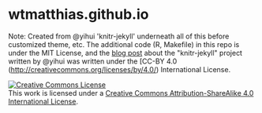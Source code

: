 # wtmatthias.github.io



Note: Created from @yihui 'knitr-jekyll' underneath all of this before customized theme, etc. The additional code (R, Makefile) in this repo is under the MIT License, and the [blog post](http://yihui.name/knitr-jekyll/2014/09/jekyll-with-knitr.html) about the "knitr-jekyll" project written by @yihui was written under the [CC-BY 4.0 (http://creativecommons.org/licenses/by/4.0/) International License.



<a rel="license" href="http://creativecommons.org/licenses/by-sa/4.0/"><img alt="Creative Commons License" style="border-width:0" src="https://i.creativecommons.org/l/by-sa/4.0/80x15.png" /></a><br />This work is licensed under a <a rel="license" href="http://creativecommons.org/licenses/by-sa/4.0/">Creative Commons Attribution-ShareAlike 4.0 International License</a>.
